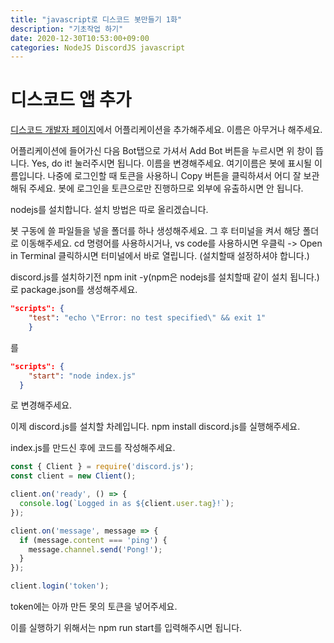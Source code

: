 ```yaml
---
title: "javascript로 디스코드 봇만들기 1화"
description: "기초작업 하기"
date: 2020-12-30T10:53:00+09:00
categories: NodeJS DiscordJS javascript
---
```


# 디스코드 앱 추가
[디스코드 개발자 페이지](https://discord.com/developers/applications)에서 어플리케이션을 추가해주세요.
이름은 아무거나 해주세요.

어플리케이션에 들어가신 다음 Bot탭으로 가셔서 Add Bot 버튼을 누르시면 위 창이 뜹니다.
Yes, do it! 눌러주시면 됩니다.
이름을 변경해주세요. 여기이름은 봇에 표시될 이름입니다.
나중에 로그인할 때 토큰을 사용하니 Copy 버튼을 클릭하셔서 어디 잘 보관해둬 주세요.
봇에 로그인을 토큰으로만 진행하므로 외부에 유출하시면 안 됩니다.

nodejs를 설치합니다.
설치 방법은 따로 올리겠습니다.

봇 구동에 쓸 파일들을 넣을 폴더를 하나 생성해주세요.
그 후 터미널을 켜서 해당 폴더로 이동해주세요.
cd 명령어를 사용하시거나, vs code를 사용하시면 우클릭 -> Open in Terminal 클릭하시면 터미널에서 바로 열립니다. (설치할때 설정하셔야 합니다.)

discord.js를 설치하기전 npm init -y(npm은 nodejs를 설치할때 같이 설치 됩니다.)로 package.json를 생성해주세요.
```json
"scripts": {
    "test": "echo \"Error: no test specified\" && exit 1"
    }
```
를
```json
"scripts": {
    "start": "node index.js"
  }
```
로 변경해주세요.

이제 discord.js를 설치할 차례입니다.
npm install discord.js를 실행해주세요.

index.js를 만드신 후에 코드를 작성해주세요.
```js
const { Client } = require('discord.js');
const client = new Client();

client.on('ready', () => {
  console.log(`Logged in as ${client.user.tag}!`);
});

client.on('message', message => {
  if (message.content === 'ping') {
    message.channel.send('Pong!');
  }
});

client.login('token');
```
token에는 아까 만든 못의 토큰을 넣어주세요.

이를 실행하기 위해서는 npm run start를 입력해주시면 됩니다.